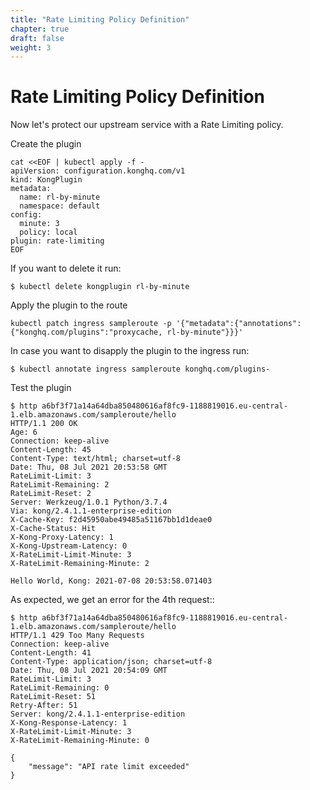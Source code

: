 ```yaml
---
title: "Rate Limiting Policy Definition"
chapter: true
draft: false
weight: 3
---
```




# Rate Limiting Policy Definition
Now let's protect our upstream service with a Rate Limiting policy.


Create the plugin
```
cat <<EOF | kubectl apply -f -
apiVersion: configuration.konghq.com/v1
kind: KongPlugin
metadata:
  name: rl-by-minute
  namespace: default
config:
  minute: 3
  policy: local
plugin: rate-limiting
EOF
```

If you want to delete it run:
```
$ kubectl delete kongplugin rl-by-minute
```

Apply the plugin to the route
```
kubectl patch ingress sampleroute -p '{"metadata":{"annotations":{"konghq.com/plugins":"proxycache, rl-by-minute"}}}'
```

In case you want to disapply the plugin to the ingress run:
```
$ kubectl annotate ingress sampleroute konghq.com/plugins-
```


Test the plugin
```
$ http a6bf3f71a14a64dba850480616af8fc9-1188819016.eu-central-1.elb.amazonaws.com/sampleroute/hello
HTTP/1.1 200 OK
Age: 6
Connection: keep-alive
Content-Length: 45
Content-Type: text/html; charset=utf-8
Date: Thu, 08 Jul 2021 20:53:58 GMT
RateLimit-Limit: 3
RateLimit-Remaining: 2
RateLimit-Reset: 2
Server: Werkzeug/1.0.1 Python/3.7.4
Via: kong/2.4.1.1-enterprise-edition
X-Cache-Key: f2d45950abe49485a51167bb1d1deae0
X-Cache-Status: Hit
X-Kong-Proxy-Latency: 1
X-Kong-Upstream-Latency: 0
X-RateLimit-Limit-Minute: 3
X-RateLimit-Remaining-Minute: 2

Hello World, Kong: 2021-07-08 20:53:58.071403
```


As expected, we get an error for the 4th request::
```
$ http a6bf3f71a14a64dba850480616af8fc9-1188819016.eu-central-1.elb.amazonaws.com/sampleroute/hello
HTTP/1.1 429 Too Many Requests
Connection: keep-alive
Content-Length: 41
Content-Type: application/json; charset=utf-8
Date: Thu, 08 Jul 2021 20:54:09 GMT
RateLimit-Limit: 3
RateLimit-Remaining: 0
RateLimit-Reset: 51
Retry-After: 51
Server: kong/2.4.1.1-enterprise-edition
X-Kong-Response-Latency: 1
X-RateLimit-Limit-Minute: 3
X-RateLimit-Remaining-Minute: 0

{
    "message": "API rate limit exceeded"
}
```


